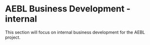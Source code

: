 AEBL Business Development - internal
====================================

This section will focus on internal business development for the AEBL project.
